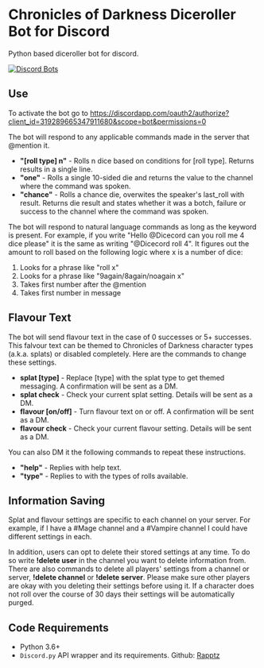 # Chronicles of Darkness Diceroller Bot for Discord
Python based diceroller bot for discord.

[![Discord Bots](https://discordbots.org/api/widget/319289665347911680.png)](https://discordbots.org/bot/319289665347911680?utm_source=widget)

## Use

To activate the bot go to https://discordapp.com/oauth2/authorize?client_id=319289665347911680&scope=bot&permissions=0

The bot will respond to any applicable commands made in the server that @mention it.

* **"[roll type] n"** - Rolls n dice based on conditions for [roll type]. Returns results in a single line. 
* **"one"** - Rolls a single 10-sided die and returns the value to the channel where the command was spoken.
* **"chance"** - Rolls a chance die, overwites the speaker's last_roll with result. Returns die result and states whether it was a botch, failure or success to the channel where the command was spoken.  

The bot will respond to natural language commands as long as the keyword is present. For example, if you write "Hello @Dicecord can you roll me 4 dice please" it is the same as writing "@Dicecord roll 4".
It figures out the amount to roll based on the following logic where x is a number of dice:
1. Looks for a phrase like "roll x"
2. Looks for a phrase like "9again/8again/noagain x"
3. Takes first number after the @mention
4. Takes first number in message

## Flavour Text
The bot will send flavour text in the case of 0 successes or 5+ successes. This falvour text can be themed to Chronicles of Darkness character types (a.k.a. splats) or disabled completely. Here are the commands to change these settings.
* **splat [type]** - Replace [type] with the splat type to get themed messaging. A confirmation will be sent as a DM.
* **splat check** - Check your current splat setting. Details will be sent as a DM.
* **flavour [on/off]** - Turn flavour text on or off. A confirmation will be sent as a DM.
* **flavour check** - Check your current flavour setting. Details will be sent as a DM.

You can also DM it the following commands to repeat these instructions.
* **"help"** - Replies with help text.  
* **"type"** - Replies to with the types of rolls available.  

## Information Saving
Splat and flavour settings are specific to each channel on your server. For example, if I have a #Mage channel and a #Vampire channel I could have different settings in each.

In addition, users can opt to delete their stored settings at any time. To do so write **!delete user** in the channel you want to delete information from. There are also commands to delete all players' settings from a channel or server, **!delete channel** or **!delete server**. Please make sure other players are okay with you deleting their settings before using it. If a character does not roll over the course of 30 days their settings will be automatically purged.

## Code Requirements
* Python 3.6+
* `Discord.py` API wrapper and its requirements. Github: [Rapptz](https://github.com/Rapptz/discord.py)
